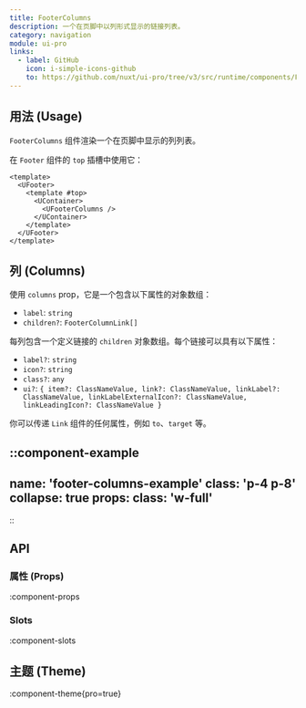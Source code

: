 ```yaml
---
title: FooterColumns
description: 一个在页脚中以列形式显示的链接列表。
category: navigation
module: ui-pro
links:
  - label: GitHub
    icon: i-simple-icons-github
    to: https://github.com/nuxt/ui-pro/tree/v3/src/runtime/components/FooterColumns.vue
---
```



## 用法 (Usage)

`FooterColumns` 组件渲染一个在页脚中显示的列列表。

在 `Footer` 组件的 `top` 插槽中使用它：

```vue{3-7}
<template>
  <UFooter>
    <template #top>
      <UContainer>
        <UFooterColumns />
      </UContainer>
    </template>
  </UFooter>
</template>
```

## 列 (Columns)

使用 `columns` prop，它是一个包含以下属性的对象数组：

* `label`: `string`
* `children?`: `FooterColumnLink[]`

每列包含一个定义链接的 `children` 对象数组。每个链接可以具有以下属性：

* `label?`: `string`
* `icon?`: `string`
* `class?`: `any`
* `ui?`: `{ item?: ClassNameValue, link?: ClassNameValue, linkLabel?: ClassNameValue, linkLabelExternalIcon?: ClassNameValue, linkLeadingIcon?: ClassNameValue }`

你可以传递 `Link` 组件的任何属性，例如 `to`、`target` 等。

::component-example
---
name: 'footer-columns-example'
class: 'p-4 p-8'
collapse: true
props:
  class: 'w-full'
---
::

## API

### 属性 (Props)

:component-props

### Slots

:component-slots

## 主题 (Theme)

:component-theme{pro=true}

